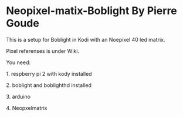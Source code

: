 # Neopixel-matix-Boblight By Pierre Goude
<p>This is a setup for Boblight in Kodi with an Noepixel 40 led matrix.
<p>Pixel referenses is under Wiki.
<p>You need:
<p>1. respberry pi 2 with kody installed 
<p>2. boblight and boblighthd installed
<p>3. arduino
<p>4. Neopxelmatrix</p>
